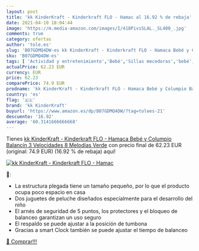 ```yaml
---
layout: post
title: 'kk KinderKraft - Kinderkraft FLO - Hamac al 16.92 % de rebaja'
date: 2021-04-10 18:04:44
image: 'https://m.media-amazon.com/images/I/418PivsSLAL._SL400_.jpg'
comments: true
category: ofertas
author: 'tole.es'
slug: 'B07GDMQ4DW-es kk KinderKraft - Kinderkraft FLO - Hamaca Bebé y Columpio...'
sku: 'B07GDMQ4DW-es'
tags: [ 'Actividad y entretenimiento','Bebé','Sillas mecedoras','bebé','kk kinderkraft', ]
actualPrice: 62.23 EUR
currency: EUR
price: 62.23
comparePrice: 74.9 EUR
prodname: 'kk KinderKraft - Kinderkraft FLO - Hamaca Bebé y Columpio Balancín  3 Velocidades  8 Melodías  Verde'
country: 'es'
flag: '🇪🇸'
brand: 'kk KinderKraft'
buyurl: 'https://www.amazon.es/dp/B07GDMQ4DW/?tag=tolees-21'
descuento: '16.92'
average: '60.3141666666668'
---
```


Tienes [kk KinderKraft - Kinderkraft FLO - Hamaca Bebé y Columpio Balancín  3 Velocidades  8 Melodías  Verde](https://www.amazon.es/dp/B07GDMQ4DW/?tag=tolees-21) con precio final de  62.23 EUR (original: 74.9 EUR) (16.92 %  de rebaja) aqui!

[![kk KinderKraft - Kinderkraft FLO - Hamac](https://m.media-amazon.com/images/I/418PivsSLAL._SL400_.jpg)](https://www.amazon.es/dp/B07GDMQ4DW/?tag=tolees-21)

🔎:

- La estructura plegada tiene un tamaño pequeño, por lo que el producto ocupa poco espacio en casa
- Dos juguetes de peluche diseñados especialmente para el desarrollo del niño
- El arnés de seguridad de 5 puntos, los protectores y el bloqueo de balanceo garantizan un uso seguro
- El respaldo se puede ajustar a la posición de tumbona
- Gracias a smart Clock también se puede ajustar el tiempo de balanceo

[🛒 Comprar!!!](https://www.amazon.es/dp/B07GDMQ4DW/?tag=tolees-21)
